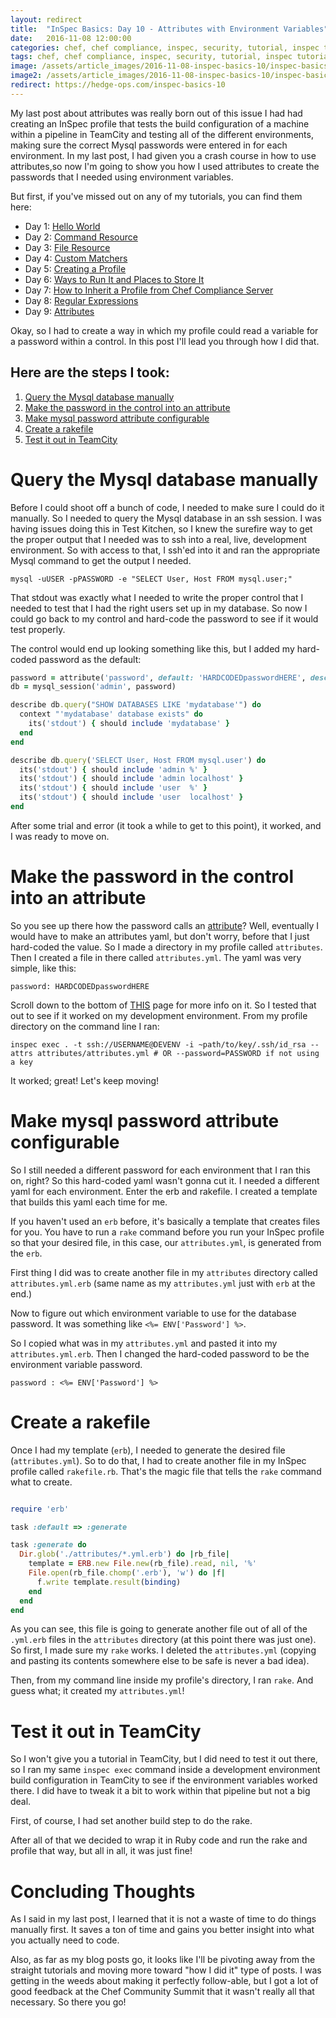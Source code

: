 ```yaml
---
layout: redirect
title:  "InSpec Basics: Day 10 - Attributes with Environment Variables"
date:   2016-11-08 12:00:00
categories: chef, chef compliance, inspec, security, tutorial, inspec tutorial, devsecops, devsecops, devops, attributes, envrionment variables, rake, rakefile
tags: chef, chef compliance, inspec, security, tutorial, inspec tutorial, devsecops, devsecops, devops, attributes, envrionment variables, rake, rakefile
image: /assets/article_images/2016-11-08-inspec-basics-10/inspec-basics-10.jpg
image2: /assets/article_images/2016-11-08-inspec-basics-10/inspec-basics-10-mobile.jpg
redirect: https://hedge-ops.com/inspec-basics-10
---
```

My last post about attributes was really born out of this issue I had had creating an InSpec profile that tests the build configuration of a machine within a pipeline in TeamCity and testing all of the different environments, making sure the correct Mysql passwords were entered in for each environment. In my last post, I had given you a crash course in how to use attributes,so now I'm going to show you how I used attributes to create the passwords that I needed using environment variables. 

But first, if you've missed out on any of my tutorials, you can find them here:

  - Day 1: [Hello World](http://www.anniehedgie.com/inspec-basics-1) 
  - Day 2: [Command Resource](http://www.anniehedgie.com/inspec-basics-2)
  - Day 3: [File Resource](http://www.anniehedgie.com/inspec-basics-3)
  - Day 4: [Custom Matchers](http://www.anniehedgie.com/inspec-basics-4)
  - Day 5: [Creating a Profile](http://www.anniehedgie.com/inspec-basics-5)
  - Day 6: [Ways to Run It and Places to Store It](http://www.anniehedgie.com/inspec-basics-6)
  - Day 7: [How to Inherit a Profile from Chef Compliance Server](http://www.anniehedgie.com/inspec-basics-7)
  - Day 8: [Regular Expressions](http://www.anniehedgie.com/inspec-basics-8)
  - Day 9: [Attributes](http://www.anniehedgie.com/inspec-basics-9)

Okay, so I had to create a way in which my profile could read a variable for a password within a control. In this post I'll lead you through how I did that. 

## Here are the steps I took:
1. [Query the Mysql database manually](#query-the-mysql-database-manually)
2. [Make the password in the control into an attribute](#make-the-password-in-the-control-into-an-attribute)
3. [Make mysql password attribute configurable](#make-mysql-password-attribute-configurable)
4. [Create a rakefile](#create-a-rakefile)
5. [Test it out in TeamCity](#test-it-out-in-teamcity)

# Query the Mysql database manually
Before I could shoot off a bunch of code, I needed to make sure I could do it manually. So I needed to query the Mysql database in an ssh session. I was having issues doing this in Test Kitchen, so I knew the surefire way to get the proper output that I needed was to ssh into a real, live, development environment. So with access to that, I ssh'ed into it and ran the appropriate Mysql command to get the output I needed.

```
mysql -uUSER -pPASSWORD -e "SELECT User, Host FROM mysql.user;"
```

That stdout was exactly what I needed to write the proper control that I needed to test that I had the right users set up in my database. So now I could go back to my control and hard-code the password to see if it would test properly.

The control would end up looking something like this, but I added my hard-coded password as the default:

```ruby
password = attribute('password', default: 'HARDCODEDpasswordHERE', description: 'password for admin user in mysql database')
db = mysql_session('admin', password)

describe db.query("SHOW DATABASES LIKE 'mydatabase'") do
  context "'mydatabase' database exists" do
    its('stdout') { should include 'mydatabase' }
  end
end

describe db.query('SELECT User, Host FROM mysql.user') do
  its('stdout') { should include 'admin	%' }
  its('stdout') { should include 'admin	localhost' }
  its('stdout') { should include 'user	%' }
  its('stdout') { should include 'user	localhost' }
end
```

After some trial and error (it took a while to get to this point), it worked, and I was ready to move on.

# Make the password in the control into an attribute

So you see up there how the password calls an [attribute](http://www.anniehedgie.com/inspec-basics-9)? Well, eventually I would have to make an attributes yaml, but don't worry, before that I just hard-coded the value. So I made a directory in my profile called `attributes`. Then I created a file in there called `attributes.yml`. The yaml was very simple, like this:

```
password: HARDCODEDpasswordHERE
```

Scroll down to the bottom of [THIS](http://inspec.io/docs/reference/profiles/) page for more info on it. So I tested that out to see if it worked on my development environment. From my profile directory on the command line I ran:

```
inspec exec . -t ssh://USERNAME@DEVENV -i ~path/to/key/.ssh/id_rsa --attrs attributes/attributes.yml # OR --password=PASSWORD if not using a key
```

It worked; great! Let's keep moving!

# Make mysql password attribute configurable

So I still needed a different password for each environment that I ran this on, right? So this hard-coded yaml wasn't gonna cut it. I needed a different yaml for each environment. Enter the erb and rakefile. I created a template that builds this yaml each time for me. 

If you haven't used an `erb` before, it's basically a template that creates files for you. You have to run a `rake` command before you run your InSpec profile so that your desired file, in this case, our `attributes.yml`, is generated from the `erb`. 

First thing I did was to create another file in my `attributes` directory called `attributes.yml.erb` (same name as my `attributes.yml` just with `erb` at the end.)

Now to figure out which environment variable to use for the database password. It was something like `<%= ENV['Password'] %>`. 

So I copied what was in my `attributes.yml` and pasted it into my `attributes.yml.erb`. Then I changed the hard-coded password to be the environment variable password.

```
password : <%= ENV['Password'] %>
```

# Create a rakefile

Once I had my template (`erb`), I needed to generate the desired file (`attributes.yml`). So to do that, I had to create another file in my InSpec profile called `rakefile.rb`. That's the magic file that tells the `rake` command what to create.

```ruby

require 'erb'

task :default => :generate

task :generate do
  Dir.glob('./attributes/*.yml.erb') do |rb_file|
    template = ERB.new File.new(rb_file).read, nil, '%'
    File.open(rb_file.chomp('.erb'), 'w') do |f|
      f.write template.result(binding)
    end
  end
end

```

As you can see, this file is going to generate another file out of all of the `.yml.erb` files in the `attributes` directory (at this point there was just one). So first, I made sure my `rake` works. I deleted the `attributes.yml` (copying and pasting its contents somewhere else to be safe is never a bad idea).

Then, from my command line inside my profile's directory, I ran `rake`. And guess what; it created my `attributes.yml`!

# Test it out in TeamCity
So I won't give you a tutorial in TeamCity, but I did need to test it out there, so I ran my same `inspec exec` command inside a development environment build configuration in TeamCity to see if the environment variables worked there. I did have to tweak it a bit to work within that pipeline but not a big deal.

First, of course, I had set another build step to do the rake.

After all of that we decided to wrap it in Ruby code and run the rake and profile that way, but all in all, it was just fine!

# Concluding Thoughts
As I said in my last post, I learned that it is not a waste of time to do things manually first. It saves a ton of time and gains you better insight into what you actually need to code. 

Also, as far as my blog posts go, it looks like I'll be pivoting away from the straight tutorials and moving more toward "how I did it" type of posts. I was getting in the weeds about making it perfectly follow-able, but I got a lot of good feedback at the Chef Community Summit that it wasn't really all that necessary. So there you go! 